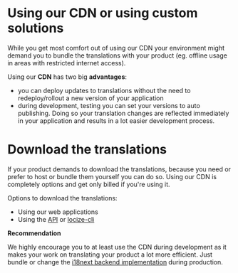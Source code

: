 # Using our CDN or using custom solutions

While you get most comfort out of using our CDN your environment might demand you to bundle the translations with your product (eg. offline usage in areas with restricted internet access).

Using our **CDN** has two big **advantages**:

- you can deploy updates to translations without the need to redeploy/rollout a new version of your application
- during development, testing you can set your versions to auto publishing. Doing so your translation changes are reflected immediately in your application and results in a lot easier development process.

# Download the translations

If your product demands to download the translations, because you need or prefer to host or bundle them yourself you can do so. Using our CDN is completely options and get only billed if you're using it.

Options to download the translations:

- Using our web applications
- Using the [API](https://docs.locize.com/api.html) or [locize-cli](https://docs.locize.com/cli.html)

**Recommendation**

We highly encourage you to at least use the CDN during development as it makes your work on translating your product a lot more efficient. Just bundle or change the [i18next backend implementation](https://www.i18next.com/plugins-and-utils.html#backends) during production.